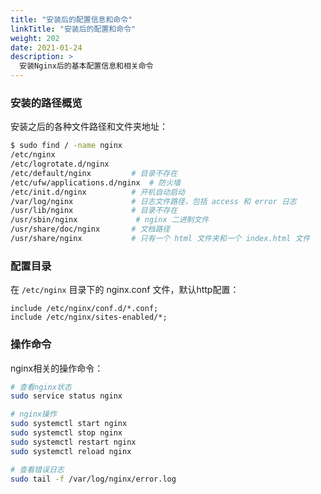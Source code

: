 ```yaml
---
title: "安装后的配置信息和命令"
linkTitle: "安装后的配置和命令"
weight: 202
date: 2021-01-24
description: >
  安装Nginx后的基本配置信息和相关命令
---
```


### 安装的路径概览

安装之后的各种文件路径和文件夹地址：

```bash
$ sudo find / -name nginx
/etc/nginx
/etc/logrotate.d/nginx
/etc/default/nginx         # 目录不存在
/etc/ufw/applications.d/nginx  # 防火墙
/etc/init.d/nginx          # 开机自动启动
/var/log/nginx             # 日志文件路径，包括 access 和 error 日志
/usr/lib/nginx             # 目录不存在
/usr/sbin/nginx				# nginx 二进制文件
/usr/share/doc/nginx       # 文档路径
/usr/share/nginx           # 只有一个 html 文件夹和一个 index.html 文件
```

### 配置目录

在 `/etc/nginx` 目录下的 nginx.conf 文件，默认http配置：

```
include /etc/nginx/conf.d/*.conf;
include /etc/nginx/sites-enabled/*;
```

### 操作命令

nginx相关的操作命令：

```bash
# 查看nginx状态
sudo service status nginx

# nginx操作
sudo systemctl start nginx 
sudo systemctl stop nginx 
sudo systemctl restart nginx
sudo systemctl reload nginx

# 查看错误日志
sudo tail -f /var/log/nginx/error.log
```

